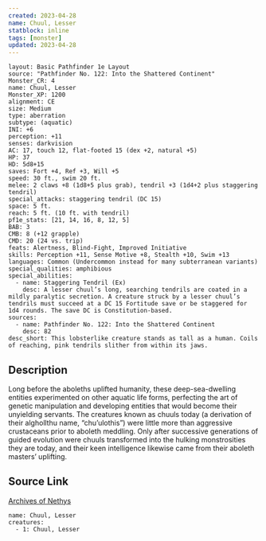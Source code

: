 ```yaml
---
created: 2023-04-28
name: Chuul, Lesser
statblock: inline
tags: [monster]
updated: 2023-04-28
---
```

```statblock
layout: Basic Pathfinder 1e Layout
source: "Pathfinder No. 122: Into the Shattered Continent"
Monster_CR: 4
name: Chuul, Lesser
Monster_XP: 1200
alignment: CE
size: Medium
type: aberration
subtype: (aquatic)
INI: +6
perception: +11
senses: darkvision
AC: 17, touch 12, flat-footed 15 (dex +2, natural +5)
HP: 37
HD: 5d8+15
saves: Fort +4, Ref +3, Will +5
speed: 30 ft., swim 20 ft.
melee: 2 claws +8 (1d8+5 plus grab), tendril +3 (1d4+2 plus staggering tendril)
special_attacks: staggering tendril (DC 15)
space: 5 ft.
reach: 5 ft. (10 ft. with tendril)
pf1e_stats: [21, 14, 16, 8, 12, 5]
BAB: 3
CMB: 8 (+12 grapple)
CMD: 20 (24 vs. trip)
feats: Alertness, Blind-Fight, Improved Initiative
skills: Perception +11, Sense Motive +8, Stealth +10, Swim +13
languages: Common (Undercommon instead for many subterranean variants)
special_qualities: amphibious
special_abilities:
  - name: Staggering Tendril (Ex)
    desc: A lesser chuul’s long, searching tendrils are coated in a mildly paralytic secretion. A creature struck by a lesser chuul’s tendrils must succeed at a DC 15 Fortitude save or be staggered for 1d4 rounds. The save DC is Constitution-based.
sources:
  - name: Pathfinder No. 122: Into the Shattered Continent
    desc: 82
desc_short: This lobsterlike creature stands as tall as a human. Coils of reaching, pink tendrils slither from within its jaws.
```
## Description
Long before the aboleths uplifted humanity, these deep-sea-dwelling entities experimented on other aquatic life forms, perfecting the art of genetic manipulation and developing entities that would become their unyielding servants. The creatures known as chuuls today (a derivation of their alghollthu name, “chu’ulothis”) were little more than aggressive crustaceans prior to aboleth meddling. Only after successive generations of guided evolution were chuuls transformed into the hulking monstrosities they are today, and their keen intelligence likewise came from their aboleth masters’ uplifting.
## Source Link
[Archives of Nethys](https://aonprd.com/MonsterDisplay.aspx?ItemName=Chuul%2C%20Lesser)
```encounter-table
name: Chuul, Lesser
creatures:
  - 1: Chuul, Lesser
```

